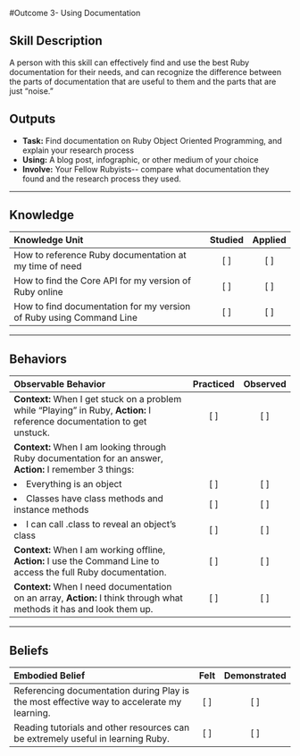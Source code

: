#Outcome 3- Using Documentation

Skill Description
----------
A person with this skill can effectively find and use the best Ruby documentation for their needs, and can recognize the difference between the parts of documentation that are useful to them and the parts that are just “noise.”

Outputs
----------
- **Task:** Find documentation on Ruby Object Oriented Programming, and explain your research process
- **Using:** A blog post, infographic, or other medium of your choice
- **Involve:** Your Fellow Rubyists-- compare what documentation they found and the research process they used. 

----------
## **Knowledge**


| Knowledge Unit   |      Studied      | Applied |
|:-------------|:------------------:|:--------:|
| How to reference Ruby documentation at my time of need | [ ] | [ ]  |
| How to find the Core API for my version of Ruby online | [ ] | [ ]  |
| How to find documentation for my version of Ruby using Command Line | [ ] | [ ]  |


----------


## **Behaviors**

| Observable Behavior   |      Practiced      | Observed |
|:-------------|:------------------:|:--------:|
| **Context:** When I get stuck on a problem while “Playing” in Ruby, **Action:** I reference documentation to get unstuck. | [ ] | [ ]  |
| **Context:** When I am looking through Ruby documentation for an answer, **Action:** I remember 3 things: | | | 
| <li/> Everything is an object | [ ] | [ ]  |
| <li/> Classes have class methods and instance methods | [ ] | [ ]  |
| <li/> I can call .class to reveal an object’s class | [ ] | [ ]  |
| **Context:** When I am working offline, **Action:** I use the Command Line to access the full Ruby documentation. | [ ] | [ ]  |
| **Context:** When I need documentation on an array, **Action:** I think through what methods it has and look them up. | [ ] | [ ]  |


----------


## **Beliefs**


| Embodied Belief   |      Felt      | Demonstrated |
|:-------------|:------------------:|:--------:|
| Referencing documentation during Play is the most effective way to accelerate my learning. | [ ] | [ ]  |
| Reading tutorials and other resources can be extremely useful in learning Ruby. | [ ] | [ ]  |
